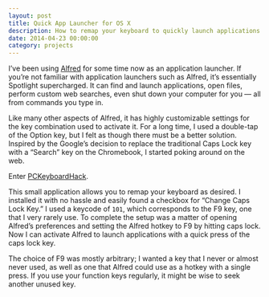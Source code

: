 ```yaml
---
layout: post
title: Quick App Launcher for OS X
description: How to remap your keyboard to quickly launch applications.
date: 2014-04-23 00:00:00
category: projects
---
```


I’ve been using [Alfred][] for some time now as an application launcher. If you’re not familiar with application launchers such as Alfred, it’s essentially Spotlight supercharged. It can find and launch applications, open files, perform custom web searches, even shut down your computer for you — all from commands you type in.

Like many other aspects of Alfred, it has highly customizable settings for the key combination used to activate it. For a long time, I used a double-tap of the Option key, but I felt as though there must be a better solution. Inspired by the Google’s decision to replace the traditional Caps Lock key with a “Search” key on the Chromebook, I started poking around on the web.

Enter [PCKeyboardHack][].

This small application allows you to remap your keyboard as desired. I installed it with no hassle and easily found a checkbox for “Change Caps Lock Key.” I used a keycode of `101`, which corresponds to the F9 key, one that I very rarely use. To complete the setup was a matter of opening Alfred’s preferences and setting the Alfred hotkey to F9 by hitting caps lock. Now I can activate Alfred to launch applications with a quick press of the caps lock key.

The choice of F9 was mostly arbitrary; I wanted a key that I never or almost never used, as well as one that Alfred could use as a hotkey with a single press. If you use your function keys regularly, it might be wise to seek another unused key.

[Alfred]: http://www.alfredapp.com
[PCKeyboardHack]: https://pqrs.org/macosx/keyremap4macbook/pckeyboardhack.html

